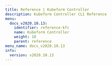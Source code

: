 ```yaml
---
title: Reference | Kubeform Controller
description: Kubeform Controller CLI Reference
menu:
  docs_v2020.10.13:
    identifier: reference-kfc
    name: Kubeform Controller
    weight: 10
    parent: reference
menu_name: docs_v2020.10.13
info:
  version: v2020.10.13
---
```


